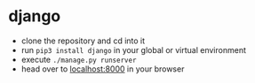 # django
- clone the repository and cd into it
- run `pip3 install django` in your global or virtual environment
- execute `./manage.py runserver`
- head over to [localhost:8000](http://localhost:8000) in your browser

